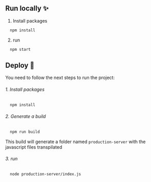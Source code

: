   ## Run locally ✨ 
  
  1. Install packages
  ~~~bash  
    npm install
  ~~~
  2. run

  ~~~bash  
    npm start
  ~~~


  ## Deploy 🚀  
  You need to follow the next steps to run the project:


  ###### 1. Install packages

  ~~~bash  
    npm install
  ~~~

  ###### 2. Generate a build

  ~~~bash  
    npm run build
  ~~~

  This build will generate a folder named `production-server` with the javascript files transpilated

  ###### 3. run

  ~~~bash  
    node production-server/index.js
  ~~~
